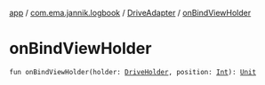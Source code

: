 [app](../../index.md) / [com.ema.jannik.logbook](../index.md) / [DriveAdapter](index.md) / [onBindViewHolder](./on-bind-view-holder.md)

# onBindViewHolder

`fun onBindViewHolder(holder: `[`DriveHolder`](-drive-holder/index.md)`, position: `[`Int`](https://kotlinlang.org/api/latest/jvm/stdlib/kotlin/-int/index.html)`): `[`Unit`](https://kotlinlang.org/api/latest/jvm/stdlib/kotlin/-unit/index.html)
